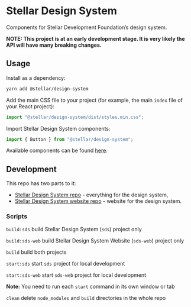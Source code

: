 # Stellar Design System

Components for Stellar Development Foundation’s design system.

**NOTE: This project is at an early development stage. It is very likely the API
will have many breaking changes.**

## Usage

Install as a dependency:

```bash
yarn add @stellar/design-system
```

Add the main CSS file to your project (for example, the main `index` file of
your React project):

```javascript
import "@stellar/design-system/dist/styles.min.css";
```

Import Stellar Design System components:

```javascript
import { Button } from "@stellar/design-system";
```

Available components can be found
[here](https://github.com/stellar/stellar-design-system/tree/main/src/components).

## Development

This repo has two parts to it:

- [Stellar Design System repo](./packages/sds/) - everything for the design
  system,
- [Stellar Design System website repo](./packages/sds-web/) - website for the
  design system.

### Scripts

`build:sds` build Stellar Design System (`sds`) project only

`build:sds-web` build Stellar Design System Website (`sds-web`) project only

`build` build both projects

`start:sds` start `sds` project for local development

`start:sds-web` start `sds-web` project for local development

**Note:** You need to run each `start` command in its own window or tab

`clean` delete `node_modules` and `build` directories in the whole repo
